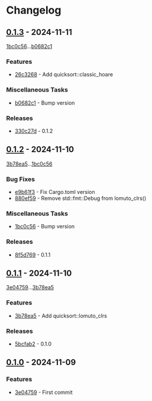 # Changelog

## [0.1.3](https://github.com/rodmoioliveira/algorithms/compare/0.1.2...0.1.3) - 2024-11-11

[1bc0c56](https://github.com/rodmoioliveira/algorithms/commit/1bc0c5647f8f8bfe4f63260f077b33dbdfe3269f)...[b0682c1](https://github.com/rodmoioliveira/algorithms/commit/b0682c1b1970ec23872a494937d35771a8794197)

### Features

- [26c3268](https://github.com/rodmoioliveira/algorithms/commit/26c32685f054eab86995b7b1277c27976ab818e6) - Add quicksort::classic_hoare

### Miscellaneous Tasks

- [b0682c1](https://github.com/rodmoioliveira/algorithms/commit/b0682c1b1970ec23872a494937d35771a8794197) - Bump version

### Releases

- [330c27d](https://github.com/rodmoioliveira/algorithms/commit/330c27d9b22d98257ed970e5c6f9a08d86812274) - 0.1.2

## [0.1.2](https://github.com/rodmoioliveira/algorithms/compare/0.1.1...0.1.2) - 2024-11-10

[3b78ea5](https://github.com/rodmoioliveira/algorithms/commit/3b78ea59d175c8c2857e2b432eee1c79b1797e49)...[1bc0c56](https://github.com/rodmoioliveira/algorithms/commit/1bc0c5647f8f8bfe4f63260f077b33dbdfe3269f)

### Bug Fixes

- [e9b61f3](https://github.com/rodmoioliveira/algorithms/commit/e9b61f33861e18c00517c00a288fcc201862e8f7) - Fix Cargo.toml version
- [880ef59](https://github.com/rodmoioliveira/algorithms/commit/880ef594f89d79686ac98b413211d12b6fa4da48) - Remove std::fmt::Debug from lomuto_clrs()

### Miscellaneous Tasks

- [1bc0c56](https://github.com/rodmoioliveira/algorithms/commit/1bc0c5647f8f8bfe4f63260f077b33dbdfe3269f) - Bump version

### Releases

- [8f5d769](https://github.com/rodmoioliveira/algorithms/commit/8f5d769208ed27d378907b9521c36220868cba12) - 0.1.1

## [0.1.1](https://github.com/rodmoioliveira/algorithms/compare/0.1.0...0.1.1) - 2024-11-10

[3e04759](https://github.com/rodmoioliveira/algorithms/commit/3e047595b8d5e38b45f8cc8de7d40cf59d9b2bd4)...[3b78ea5](https://github.com/rodmoioliveira/algorithms/commit/3b78ea59d175c8c2857e2b432eee1c79b1797e49)

### Features

- [3b78ea5](https://github.com/rodmoioliveira/algorithms/commit/3b78ea59d175c8c2857e2b432eee1c79b1797e49) - Add quicksort::lomuto_clrs

### Releases

- [5bcfab2](https://github.com/rodmoioliveira/algorithms/commit/5bcfab28d0a05f2e391965f2e76f85b430c0f155) - 0.1.0

## [0.1.0](https://github.com/rodmoioliveira/algorithms/compare/...0.1.0) - 2024-11-09

### Features

- [3e04759](https://github.com/rodmoioliveira/algorithms/commit/3e047595b8d5e38b45f8cc8de7d40cf59d9b2bd4) - First commit


